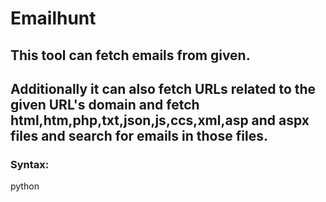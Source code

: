 # Emailhunt 
## This tool can fetch emails from given.
## Additionally it can also fetch URLs related to the given URL's domain and fetch html,htm,php,txt,json,js,ccs,xml,asp and aspx files and search for emails in those files.
### Syntax:
python <script> <url> <file type(s)>
### Example:
     python emailhunt.py https://example.com html,php,json,asp
  
